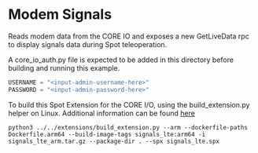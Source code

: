 <!--
Copyright (c) 2023 Boston Dynamics, Inc.  All rights reserved.

Downloading, reproducing, distributing or otherwise using the SDK Software
is subject to the terms and conditions of the Boston Dynamics Software
Development Kit License (20191101-BDSDK-SL).
-->

# Modem Signals

Reads modem data from the CORE IO and exposes a new GetLiveData rpc to display signals data during Spot teleoperation.

A core_io_auth.py file is expected to be added in this directory before building and running this example.

```python
USERNAME = "<input-admin-username-here>"
PASSWORD = "<input-admin-password-here>"
```

To build this Spot Extension for the CORE I/O, using the build_extension.py helper on Linux. Additional information can be found [here](../../../../docs/payload/docker_containers.md)

```
python3 ../../extensions/build_extension.py --arm --dockerfile-paths Dockerfile.arm64 --build-image-tags signals_lte:arm64 -i signals_lte_arm.tar.gz --package-dir . --spx signals_lte.spx
```
